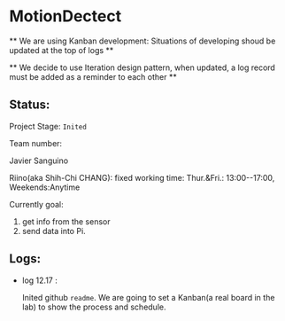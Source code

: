 # MotionDectect
** We are using Kanban development: Situations of developing shoud be updated at the top of logs **

** We decide to use Iteration design pattern, when updated, a log record must be added as a reminder to each other **
## Status:
Project Stage: `Inited`

Team number:

  Javier Sanguino
  
  Riino(aka Shih-Chi CHANG): fixed working time: Thur.&Fri.: 13:00--17:00, Weekends:Anytime
  
Currently goal: 

  1. get info from the sensor
  2. send data into Pi.

## Logs:

- log 12.17 :

  Inited github `readme`.
  We are going to set a Kanban(a real board in the lab) to show the process and schedule.

